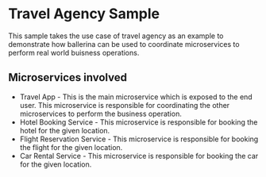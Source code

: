 # Travel Agency Sample
This sample takes the use case of travel agency as an example to demonstrate how ballerina can be used to coordinate microservices to perform real world buisness operations. 

## Microservices involved
- Travel App - This is the main microservice which is exposed to the end user. This microservice is responsible for coordinating the other microservices to perform the business operation.
- Hotel Booking Service - This microservice is responsible for booking the hotel for the given location.
- Flight Reservation Service - This microservice is responsible for booking the flight for the given location.
- Car Rental Service - This microservice is responsible for booking the car for the given location.
